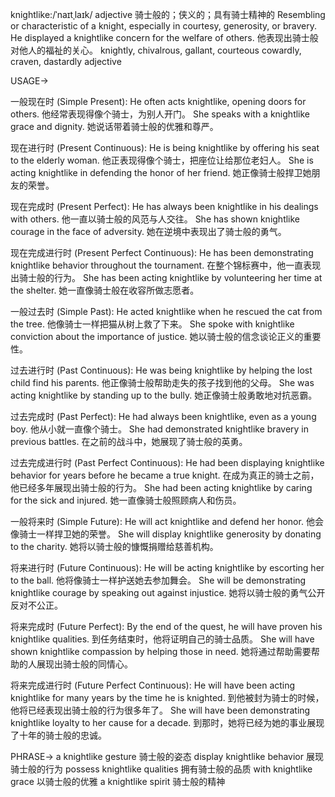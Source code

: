 knightlike:/ˈnaɪtˌlaɪk/
adjective
骑士般的；侠义的；具有骑士精神的
Resembling or characteristic of a knight, especially in courtesy, generosity, or bravery.
He displayed a knightlike concern for the welfare of others. 他表现出骑士般对他人的福祉的关心。
knightly, chivalrous, gallant, courteous
cowardly, craven, dastardly
adjective


USAGE->

一般现在时 (Simple Present):
He often acts knightlike, opening doors for others. 他经常表现得像个骑士，为别人开门。
She speaks with a knightlike grace and dignity. 她说话带着骑士般的优雅和尊严。

现在进行时 (Present Continuous):
He is being knightlike by offering his seat to the elderly woman. 他正表现得像个骑士，把座位让给那位老妇人。
She is acting knightlike in defending the honor of her friend.  她正像骑士般捍卫她朋友的荣誉。


现在完成时 (Present Perfect):
He has always been knightlike in his dealings with others. 他一直以骑士般的风范与人交往。
She has shown knightlike courage in the face of adversity.  她在逆境中表现出了骑士般的勇气。

现在完成进行时 (Present Perfect Continuous):
He has been demonstrating knightlike behavior throughout the tournament.  在整个锦标赛中，他一直表现出骑士般的行为。
She has been acting knightlike by volunteering her time at the shelter. 她一直像骑士般在收容所做志愿者。


一般过去时 (Simple Past):
He acted knightlike when he rescued the cat from the tree.  他像骑士一样把猫从树上救了下来。
She spoke with knightlike conviction about the importance of justice. 她以骑士般的信念谈论正义的重要性。

过去进行时 (Past Continuous):
He was being knightlike by helping the lost child find his parents. 他正像骑士般帮助走失的孩子找到他的父母。
She was acting knightlike by standing up to the bully. 她正像骑士般勇敢地对抗恶霸。

过去完成时 (Past Perfect):
He had always been knightlike, even as a young boy. 他从小就一直像个骑士。
She had demonstrated knightlike bravery in previous battles. 在之前的战斗中，她展现了骑士般的英勇。

过去完成进行时 (Past Perfect Continuous):
He had been displaying knightlike behavior for years before he became a true knight. 在成为真正的骑士之前，他已经多年展现出骑士般的行为。
She had been acting knightlike by caring for the sick and injured. 她一直像骑士般照顾病人和伤员。


一般将来时 (Simple Future):
He will act knightlike and defend her honor. 他会像骑士一样捍卫她的荣誉。
She will display knightlike generosity by donating to the charity. 她将以骑士般的慷慨捐赠给慈善机构。

将来进行时 (Future Continuous):
He will be acting knightlike by escorting her to the ball. 他将像骑士一样护送她去参加舞会。
She will be demonstrating knightlike courage by speaking out against injustice. 她将以骑士般的勇气公开反对不公正。

将来完成时 (Future Perfect):
By the end of the quest, he will have proven his knightlike qualities. 到任务结束时，他将证明自己的骑士品质。
She will have shown knightlike compassion by helping those in need. 她将通过帮助需要帮助的人展现出骑士般的同情心。

将来完成进行时 (Future Perfect Continuous):
He will have been acting knightlike for many years by the time he is knighted. 到他被封为骑士的时候，他将已经表现出骑士般的行为很多年了。
She will have been demonstrating knightlike loyalty to her cause for a decade. 到那时，她将已经为她的事业展现了十年的骑士般的忠诚。


PHRASE->
a knightlike gesture  骑士般的姿态
display knightlike behavior  展现骑士般的行为
possess knightlike qualities  拥有骑士般的品质
with knightlike grace  以骑士般的优雅
a knightlike spirit  骑士般的精神